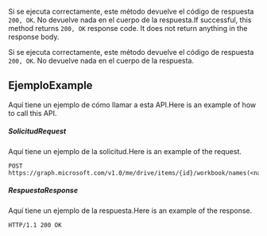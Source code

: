 <span data-ttu-id="4ac0a-p102">Si se ejecuta correctamente, este método devuelve el código de respuesta `200, OK`. No devuelve nada en el cuerpo de la respuesta.</span><span class="sxs-lookup"><span data-stu-id="4ac0a-p102">If successful, this method returns `200, OK` response code. It does not return anything in the response body.</span></span>

Si se ejecuta correctamente, este método devuelve el código de respuesta `200, OK`. No devuelve nada en el cuerpo de la respuesta.

## <a name="example"></a><span data-ttu-id="4ac0a-117">Ejemplo</span><span class="sxs-lookup"><span data-stu-id="4ac0a-117">Example</span></span>
<span data-ttu-id="4ac0a-118">Aquí tiene un ejemplo de cómo llamar a esta API.</span><span class="sxs-lookup"><span data-stu-id="4ac0a-118">Here is an example of how to call this API.</span></span>
##### <a name="request"></a><span data-ttu-id="4ac0a-119">Solicitud</span><span class="sxs-lookup"><span data-stu-id="4ac0a-119">Request</span></span>
<span data-ttu-id="4ac0a-120">Aquí tiene un ejemplo de la solicitud.</span><span class="sxs-lookup"><span data-stu-id="4ac0a-120">Here is an example of the request.</span></span>
<!-- {
  "blockType": "request",
  "name": "rangefill_clear"
}-->
```http
POST https://graph.microsoft.com/v1.0/me/drive/items/{id}/workbook/names(<name>)/range/format/fill/clear
```

##### <a name="response"></a><span data-ttu-id="4ac0a-121">Respuesta</span><span class="sxs-lookup"><span data-stu-id="4ac0a-121">Response</span></span>
<span data-ttu-id="4ac0a-122">Aquí tiene un ejemplo de la respuesta.</span><span class="sxs-lookup"><span data-stu-id="4ac0a-122">Here is an example of the response.</span></span> 
<!-- {
  "blockType": "response",
  "truncated": true,
  "@odata.type": "microsoft.graph.none"
} -->
```http
HTTP/1.1 200 OK
```

<!-- uuid: 8fcb5dbc-d5aa-4681-8e31-b001d5168d79
2015-10-25 14:57:30 UTC -->
<!-- {
  "type": "#page.annotation",
  "description": "RangeFill: clear",
  "keywords": "",
  "section": "documentation",
  "tocPath": ""
}-->